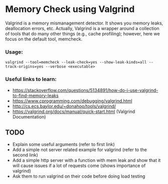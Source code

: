 # Memory Check using Valgrind

Valgrind is a memory mismanagement detector. It shows you memory leaks, deallocation errors, etc. Actually, Valgrind is a wrapper around a collection of tools that do many other things (e.g., cache profiling); however, here we focus on the default tool, memcheck.

### Usage:

```
valgrind --tool=memcheck --leak-check=yes --show-leak-kinds=all --track-origins=yes --verbose <executable>
```

### Useful links to learn:

- https://stackoverflow.com/questions/5134891/how-do-i-use-valgrind-to-find-memory-leaks
- https://www.cprogramming.com/debugging/valgrind.html
- http://cs.ecs.baylor.edu/~donahoo/tools/valgrind/
- https://valgrind.org/docs/manual/quick-start.html (Valgrind Documentation)

## TODO

- Explain some useful arguments (refer to first link)
- Add a simple not server related example for valgrind (refer to the second link)
- Add a simple http server with a function with mem leak and show that it will cause issues if a lot of requests come (shows importance of valgrind)
- Ask them to run valgrind on their code before doing load testing
